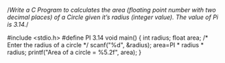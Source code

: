 /*Write a C Program to calculates the area (floating point number with two decimal places) of a Circle given it’s radius (integer value).  The value of Pi is 3.14.*/



#include <stdio.h>
#define PI 3.14
void main()
{
    int radius;
    float area;
    /* Enter the radius of a circle */
    scanf("%d", &radius);
    area=PI * radius * radius;
    printf("Area of a circle = %5.2f", area);
}
